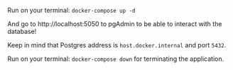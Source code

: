 
Run on your terminal: `docker-compose up -d`

And go to http://localhost:5050 to pgAdmin to be able to interact with the database!

Keep in mind that Postgres address is `host.docker.internal` and port `5432`.

Run on your terminal: `docker-compose down` for terminating the application.
